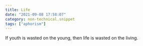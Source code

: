 ```yaml
---
title: Life
date: "2021-09-08 17:58:07"
category: non-technical.snippet
tags: ["aphorism"]
---
```


If youth is wasted on the young, then life is wasted on the living.
